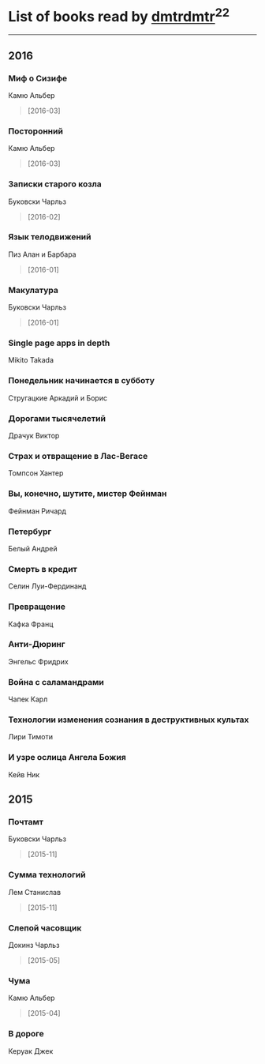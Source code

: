 # List of books read by [dmtrdmtr](http://vk.com/id12462836)<sup>22</sup>
---

## 2016

### Миф о Сизифе
Камю Альбер
> [2016-03] 


### Посторонний
Камю Альбер
> [2016-03] 


### Записки старого козла
Буковски Чарльз
> [2016-02] 


### Язык телодвижений
Пиз Алан и Барбара
> [2016-01] 


### Макулатура
Буковски Чарльз
> [2016-01] 


### Single page apps in depth
Mikito Takada


### Понедельник начинается в субботу
Стругацкие Аркадий и Борис


### Дорогами тысячелетий
Драчук Виктор


### Страх и отвращение в Лас-Вегасе
Томпсон Хантер


### Вы, конечно, шутите, мистер Фейнман
Фейнман Ричард


### Петербург
Белый Андрей


### Смерть в кредит
Селин Луи-Фердинанд


### Превращение
Кафка Франц


### Анти-Дюринг
Энгельс Фридрих


### Война с саламандрами
Чапек Карл


### Технологии изменения сознания в деструктивных культах
Лири Тимоти


### И узре ослица Ангела Божия
Кейв Ник



## 2015

### Почтамт
Буковски Чарльз
> [2015-11] 


### Сумма технологий
Лем Станислав
> [2015-11] 


### Слепой часовщик
Докинз Чарльз
> [2015-05] 


### Чума
Камю Альбер
> [2015-04] 


### В дороге
Керуак Джек



